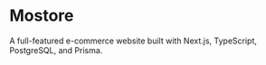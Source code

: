 # Mostore

A full-featured e-commerce website built with Next.js, TypeScript, PostgreSQL, and Prisma.


